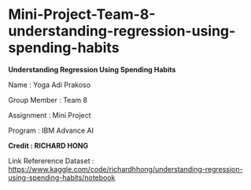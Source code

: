 # Mini-Project-Team-8-understanding-regression-using-spending-habits

**Understanding Regression Using Spending Habits**

Name : Yoga Adi Prakoso

Group Member : Team 8

Assignment : Mini Project 

Program : IBM Advance AI

**Credit : RICHARD HONG**

Link Refererence Dataset : https://www.kaggle.com/code/richardhhong/understanding-regression-using-spending-habits/notebook
